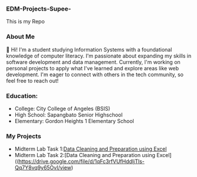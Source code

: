 ### EDM-Projects-Supee-
This is my Repo
### About Me
👋 Hi! I'm a student studying Information Systems with a foundational knowledge of computer literacy. I'm passionate about expanding my skills in software development and data management. Currently, I'm working on personal projects to apply what I've learned and explore areas like web development. I'm eager to connect with others in the tech community, so feel free to reach out!
### Education:
- College: City College of Angeles (BSIS)
- High School: Sapangbato Senior Highschool
- Elementary: Gordon Heights 1 Elementary School
### My Projects
- Midterm Lab Task 1:[Data Cleaning and Preparation using Excel](https://classroom.google.com/c/NzI1Mzc4MDI5MDI2/a/NzM4NDk1NDE4MDU0/details)
- Midterm Lab Task 2:[Data Cleaning and Preparation using Excel]((https://drive.google.com/file/d/1qFc3rfVUfHddIjTls-Qq7Y8vq9y65OvI/view)
